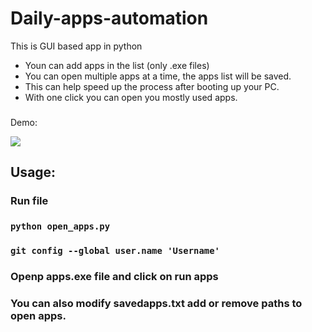 # Daily-apps-automation
This is GUI based app in python 
- Youn can add apps in the list (only .exe files)
- You can open multiple apps at a time, the apps list will be saved.
- This can help speed up the process after booting up your PC.
- With one click you can open you mostly used apps.

### 

Demo:


![](https://i.postimg.cc/SxTWGB9f/Auotomation-page.jpg)
## Usage:

### Run file

###  `python open_apps.py`
### `git config --global user.name 'Username'`
### Openp apps.exe file and click on run apps
### You can also modify savedapps.txt add or remove paths to open apps.

